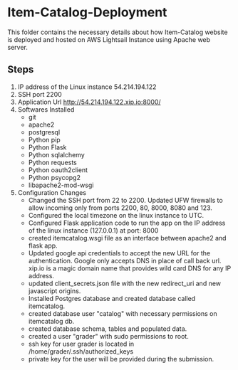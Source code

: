 # Item-Catalog-Deployment

This folder contains the necessary details about how Item-Catalog website is deployed and hosted on AWS Lightsail Instance using Apache web server.

## Steps

1. IP address of the Linux instance 54.214.194.122
2. SSH port 2200
3. Application Url http://54.214.194.122.xip.io:8000/
4. Softwares Installed
    * git
    * apache2
    * postgresql
    * Python pip
    * Python Flask
    * Python sqlalchemy
    * Python requests
    * Python oauth2client
    * Python psycopg2
    * libapache2-mod-wsgi
 5. Configuration Changes
    * Changed the SSH port from 22 to 2200. Updated UFW firewalls to allow incoming only from ports 2200, 80, 8000, 8080 and 123.
    * Configured the local timezone on the linux instance to UTC.
    * Configured Flask application code to run the app on the IP address of the linux instance (127.0.0.1) at port: 8000
    * created  itemcatalog.wsgi file as an interface between apache2 and flask app.
    * Updated google api credentials to accept the new URL for the authentication. Google only accepts DNS in place of call back url. xip.io is a magic domain name that provides wild card DNS for any IP address.
    * updated client_secrets.json file with the new redirect_uri and new javascript origins.
    * Installed Postgres database and created database called itemcatalog.
    * created database user "catalog" with necessary permissions on itemcatalog db.
    * created database schema, tables and populated data.
    * created a user "grader" with sudo permissions to root.
    * ssh key for user grader is located in /home/grader/.ssh/authorized_keys
    * private key for the user will be provided during the submission.
    
